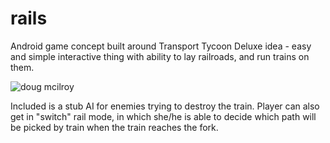 # rails
Android game concept built around Transport Tycoon Deluxe idea - easy and simple interactive thing with ability to lay railroads, and run trains on them. 

![doug mcilroy](http://i.imgur.com/rk1LLKI.jpg)

Included is a stub AI for enemies trying to destroy the train. Player can also get in "switch" rail mode, in which she/he is able to decide which path will be picked by train when the train reaches the fork.
